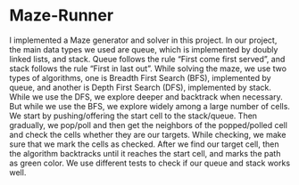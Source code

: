 # Maze-Runner

I implemented a Maze generator and solver in this project. In our
project, the main data types we used are queue, which is implemented by
doubly linked lists, and stack. Queue follows the rule “First come first
served”, and stack follows the rule “First in last out”. While solving the
maze, we use two types of algorithms, one is Breadth First Search (BFS),
implemented by queue, and another is Depth First Search (DFS),
implemented by stack. While we use the DFS, we explore deeper and
backtrack when necessary. But while we use the BFS, we explore widely
among a large number of cells. We start by pushing/offering the start cell to
the stack/queue. Then gradually, we pop/poll and then get the neighbors of
the popped/polled cell and check the cells whether they are our targets. While
checking, we make sure that we mark the cells as checked. After we find our
target cell, then the algorithm backtracks until it reaches the start cell, and
marks the path as green color. We use different tests to check if our queue and
stack works well.

